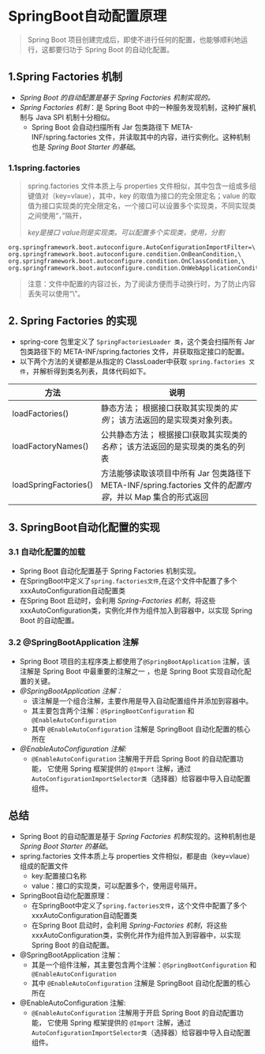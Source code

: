 # SpringBoot自动配置原理

> Spring Boot 项目创建完成后，即使不进行任何的配置，也能够顺利地运行，这都要归功于 Spring Boot 的自动化配置。
>

## 1.Spring Factories 机制

- *Spring Boot 的自动配置是基于 Spring Factories 机制实现的。*
- *Spring Factories 机制*：是 Spring Boot 中的一种服务发现机制，这种扩展机制与 Java SPI 机制十分相似。
  - Spring Boot 会自动扫描所有 Jar 包类路径下 META-INF/spring.factories 文件，并读取其中的内容，进行实例化。这种机制也是 *Spring Boot Starter 的基础*。

### 1.1spring.factories 

> spring.factories 文件本质上与 properties 文件相似，其中包含一组或多组键值对（key=vlaue），其中，key 的取值为接口的完全限定名；value 的取值为接口实现类的完全限定名，一个接口可以设置多个实现类，不同实现类之间使用“，”隔开，
>
>  *key是接口  value则是实现类。可以配置多个实现类，使用，分割*

```
org.springframework.boot.autoconfigure.AutoConfigurationImportFilter=\
org.springframework.boot.autoconfigure.condition.OnBeanCondition,\
org.springframework.boot.autoconfigure.condition.OnClassCondition,\
org.springframework.boot.autoconfigure.condition.OnWebApplicationCondition
```

> 注意：文件中配置的内容过长，为了阅读方便而手动换行时，为了防止内容丢失可以使用“\”。

## 2. Spring Factories 的实现

- spring-core 包里定义了 `SpringFactoriesLoader 类`，这个类会扫描所有 Jar 包类路径下的 META-INF/spring.factories 文件，并获取指定接口的配置。
- 以下两个方法的关键都是从指定的 ClassLoader中获取 `spring.factories 文件`，并解析得到类名列表，具体代码如下。

| 方法                  | 说明                                                         |
| --------------------- | ------------------------------------------------------------ |
| loadFactories()       | 静态方法； 根据接口获取其实现类的*实例*； 该方法返回的是实现类对象列表。 |
| loadFactoryNames()    | 公共静态方法； 根据接口l获取其实现类的*名称*； 该方法返回的是实现类的类名的列表 |
| loadSpringFactories() | 方法能够读取该项目中所有 Jar 包类路径下 META-INF/spring.factories 文件的*配置内容*，并以 Map 集合的形式返回 |

## 3. SpringBoot自动化配置的实现

### 3.1 自动化配置的加载

- Spring Boot 自动化配置基于 Spring Factories 机制实现。
- 在SpringBoot中定义了`spring.factories文件`,在这个文件中配置了多个 xxxAutoConfiguration自动配置类
- 在Spring Boot 启动时，会利用 *Spring-Factories 机制*，将这些 xxxAutoConfiguration类，实例化并作为组件加入到容器中，以实现 Spring Boot 的自动配置。

### 3.2 @SpringBootApplication 注解

- Spring Boot 项目的主程序类上都使用了`@SpringBootApplication` 注解，该注解是 Spring Boot 中最重要的注解之一 ，也是 Spring Boot 实现自动化配置的关键。 
- *@SpringBootApplication 注解：*
  - 该注解是一个组合注解，主要作用是导入自动配置组件并添加到容器中。
  - 其主要包含两个注解：`@SpringBootConfiguration` 和 `@EnableAutoConfiguration`
  - 其中 `@EnableAutoConfiguration` 注解是 SpringBoot 自动化配置的核心所在
- *@EnableAutoConfiguration 注解:*
  - `@EnableAutoConfiguration` 注解用于开启 Spring Boot 的自动配置功能， 它使用 Spring 框架提供的 `@Import` 注解，通过 `AutoConfigurationImportSelector类`（选择器）给容器中导入自动配置组件。





## 总结

- Spring Boot 的自动配置是基于 *Spring Factories 机制*实现的。这种机制也是 *Spring Boot Starter 的基础*。
- spring.factories 文件本质上与 properties 文件相似，都是由（key=vlaue）组成的配置文件
  - key:配置接口名称
  - value：接口的实现类，可以配置多个，使用逗号隔开。
- SpringBoot自动化配置原理：
  - 在SpringBoot中定义了`spring.factories文件`，这个文件中配置了多个 xxxAutoConfiguration自动配置类
  - 在Spring Boot 启动时，会利用 *Spring-Factories 机制*，将这些 xxxAutoConfiguration类，实例化并作为组件加入到容器中，以实现 Spring Boot 的自动配置。
- @SpringBootApplication 注解：
  - 其是一个组件注解，其主要包含两个注解：`@SpringBootConfiguration` 和 `@EnableAutoConfiguration`
  - 其中 `@EnableAutoConfiguration` 注解是 SpringBoot 自动化配置的核心所在
- @EnableAutoConfiguration 注解:
  - `@EnableAutoConfiguration` 注解用于开启 Spring Boot 的自动配置功能， 它使用 Spring 框架提供的 `@Import` 注解，通过 `AutoConfigurationImportSelector类`（选择器）给容器中导入自动配置组件。















